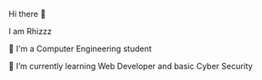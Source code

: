 Hi there 👋

I am Rhizzz

<!--
**HRhizzz/HRhizzz** is a ✨ _special_ ✨ repository because its `README.md` (this file) appears on your GitHub profile.

Here are some ideas to get you started:
-->
🔭 I'm a Computer Engineering student 

🌱 I’m currently learning Web Developer and basic Cyber Security



